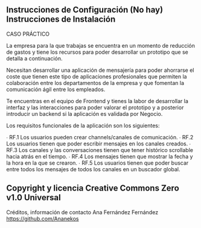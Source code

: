 Instrucciones de Configuración
(No hay)
Instrucciones de Instalación
-
CASO PRÁCTICO

La empresa para la que trabajas se encuentra en un momento de
reducción de gastos y tiene los recursos para poder desarrollar
un prototipo que se detalla a continuación.

Necesitan desarrollar una aplicación de mensajería para poder
ahorrarse el coste que tienen este tipo de aplicaciones
profesionales que permiten la colaboración entre los
departamentos de la empresa y que fomentan la comunicación
ágil entre los empleados.

Te encuentras en el equipo de Frontend y tienes la labor de
desarrollar la interfaz y las interacciones para poder valorar el
prototipo y a posterior introducir un backend si la aplicación es
validada por Negocio.

Los requisitos funcionales de la aplicación son los siguientes:

∙ RF.1 Los usuarios pueden crear channels/canales de comunicación.
∙ RF.2 Los usuarios tienen que poder escribir mensajes en los canales creados.
∙ RF.3 Los canales y las conversaciones tienen que tener histórico scrollable hacia atrás en el
tiempo.
∙ RF.4 Los mensajes tienen que mostrar la fecha y la hora en la que se crearon.
∙ RF.5 Los usuarios tienen que poder buscar entre todos los mensajes de todos los canales en
un buscador global.

Copyright y licencia
Creative Commons Zero v1.0 Universal
-
Créditos, información de contacto
Ana Fernández Fernández
https://github.com/Ananekos
